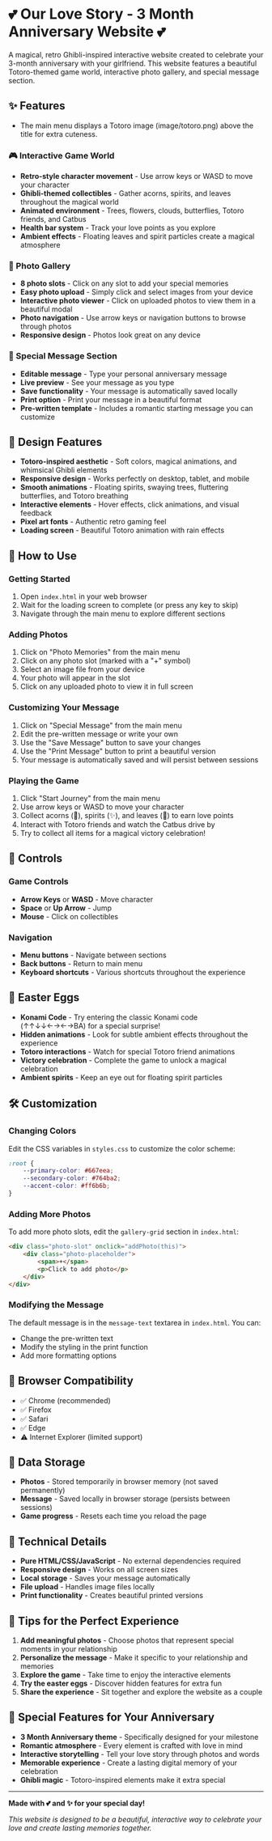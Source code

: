 # 💕 Our Love Story - 3 Month Anniversary Website 💕

A magical, retro Ghibli-inspired interactive website created to celebrate your 3-month anniversary with your girlfriend. This website features a beautiful Totoro-themed game world, interactive photo gallery, and special message section.

## ✨ Features

- The main menu displays a Totoro image (image/totoro.png) above the title for extra cuteness.

### 🎮 Interactive Game World
- **Retro-style character movement** - Use arrow keys or WASD to move your character
- **Ghibli-themed collectibles** - Gather acorns, spirits, and leaves throughout the magical world
- **Animated environment** - Trees, flowers, clouds, butterflies, Totoro friends, and Catbus
- **Health bar system** - Track your love points as you explore
- **Ambient effects** - Floating leaves and spirit particles create a magical atmosphere

### 📸 Photo Gallery
- **8 photo slots** - Click on any slot to add your special memories
- **Easy photo upload** - Simply click and select images from your device
- **Interactive photo viewer** - Click on uploaded photos to view them in a beautiful modal
- **Photo navigation** - Use arrow keys or navigation buttons to browse through photos
- **Responsive design** - Photos look great on any device

### 💌 Special Message Section
- **Editable message** - Type your personal anniversary message
- **Live preview** - See your message as you type
- **Save functionality** - Your message is automatically saved locally
- **Print option** - Print your message in a beautiful format
- **Pre-written template** - Includes a romantic starting message you can customize

## 🎨 Design Features

- **Totoro-inspired aesthetic** - Soft colors, magical animations, and whimsical Ghibli elements
- **Responsive design** - Works perfectly on desktop, tablet, and mobile
- **Smooth animations** - Floating spirits, swaying trees, fluttering butterflies, and Totoro breathing
- **Interactive elements** - Hover effects, click animations, and visual feedback
- **Pixel art fonts** - Authentic retro gaming feel
- **Loading screen** - Beautiful Totoro animation with rain effects

## 🚀 How to Use

### Getting Started
1. Open `index.html` in your web browser
2. Wait for the loading screen to complete (or press any key to skip)
3. Navigate through the main menu to explore different sections

### Adding Photos
1. Click on "Photo Memories" from the main menu
2. Click on any photo slot (marked with a "+" symbol)
3. Select an image file from your device
4. Your photo will appear in the slot
5. Click on any uploaded photo to view it in full screen

### Customizing Your Message
1. Click on "Special Message" from the main menu
2. Edit the pre-written message or write your own
3. Use the "Save Message" button to save your changes
4. Use the "Print Message" button to print a beautiful version
5. Your message is automatically saved and will persist between sessions

### Playing the Game
1. Click "Start Journey" from the main menu
2. Use arrow keys or WASD to move your character
3. Collect acorns (🌰), spirits (✨), and leaves (🍃) to earn love points
4. Interact with Totoro friends and watch the Catbus drive by
5. Try to collect all items for a magical victory celebration!

## 🎯 Controls

### Game Controls
- **Arrow Keys** or **WASD** - Move character
- **Space** or **Up Arrow** - Jump
- **Mouse** - Click on collectibles

### Navigation
- **Menu buttons** - Navigate between sections
- **Back buttons** - Return to main menu
- **Keyboard shortcuts** - Various shortcuts throughout the experience

## 🎁 Easter Eggs

- **Konami Code** - Try entering the classic Konami code (↑↑↓↓←→←→BA) for a special surprise!
- **Hidden animations** - Look for subtle ambient effects throughout the experience
- **Totoro interactions** - Watch for special Totoro friend animations
- **Victory celebration** - Complete the game to unlock a magical celebration
- **Ambient spirits** - Keep an eye out for floating spirit particles

## 🛠️ Customization

### Changing Colors
Edit the CSS variables in `styles.css` to customize the color scheme:
```css
:root {
    --primary-color: #667eea;
    --secondary-color: #764ba2;
    --accent-color: #ff6b6b;
}
```

### Adding More Photos
To add more photo slots, edit the `gallery-grid` section in `index.html`:
```html
<div class="photo-slot" onclick="addPhoto(this)">
    <div class="photo-placeholder">
        <span>+</span>
        <p>Click to add photo</p>
    </div>
</div>
```

### Modifying the Message
The default message is in the `message-text` textarea in `index.html`. You can:
- Change the pre-written text
- Modify the styling in the print function
- Add more formatting options

## 📱 Browser Compatibility

- ✅ Chrome (recommended)
- ✅ Firefox
- ✅ Safari
- ✅ Edge
- ⚠️ Internet Explorer (limited support)

## 💾 Data Storage

- **Photos** - Stored temporarily in browser memory (not saved permanently)
- **Message** - Saved locally in browser storage (persists between sessions)
- **Game progress** - Resets each time you reload the page

## 🎨 Technical Details

- **Pure HTML/CSS/JavaScript** - No external dependencies required
- **Responsive design** - Works on all screen sizes
- **Local storage** - Saves your message automatically
- **File upload** - Handles image files locally
- **Print functionality** - Creates beautiful printed versions

## 💝 Tips for the Perfect Experience

1. **Add meaningful photos** - Choose photos that represent special moments in your relationship
2. **Personalize the message** - Make it specific to your relationship and memories
3. **Explore the game** - Take time to enjoy the interactive elements
4. **Try the easter eggs** - Discover hidden features for extra fun
5. **Share the experience** - Sit together and explore the website as a couple

## 🎉 Special Features for Your Anniversary

- **3 Month Anniversary theme** - Specifically designed for your milestone
- **Romantic atmosphere** - Every element is crafted with love in mind
- **Interactive storytelling** - Tell your love story through photos and words
- **Memorable experience** - Create a lasting digital memory of your celebration
- **Ghibli magic** - Totoro-inspired elements make it extra special

---

**Made with 💕 and ✨ for your special day!**

*This website is designed to be a beautiful, interactive way to celebrate your love and create lasting memories together.* 